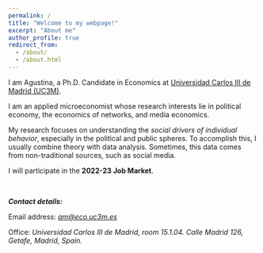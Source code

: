 ```yaml
---
permalink: /
title: "Welcome to my webpage!"
excerpt: "About me"
author_profile: true
redirect_from: 
  - /about/
  - /about.html
---
```



I am Agustina, a Ph.D. Candidate in Economics at [Universidad Carlos III de Madrid (UC3M)](http://economics.uc3m.es/).

I am an applied microeconomist whose research interests lie in political economy, the economics of networks, and media economics. 

My research focuses on understanding the *social drivers of individual behavior*, especially in the political and public spheres. To accomplish this, I usually combine theory with data analysis. Sometimes, this data comes from non-traditional sources, such as social media. 

I will participate in the **2022-23 Job Market**.

<br>


***Contact details:***



   Email address: *<a href="mailto:am@eco.uc3m.es">am@eco.uc3m.es</a>*
   
   Office: *Universidad Carlos III de Madrid, room 15.1.04. Calle Madrid 126, Getafe, Madrid, Spain.*

